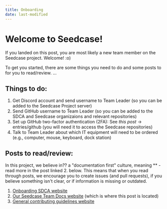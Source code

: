 ```yaml
---
title: Onboarding
date: last-modified
---
```


# Welcome to Seedcase! 
If you landed on this post, you are most likely a new team member on the Seedcase project. Welcome! :o) 

To get you started, there are some things you need to do and some posts to for you to read/review. 
...

## Things to do: 
1. Get Discord account and send username to Team Leader (so you can be added to the Seedcase Project server)
2. Send GitHub username to Team Leader (so you can be added to the SDCA and Seedcase organizaions and relevant repositories)
3. Set up GitHub two-factor authentication (2FA): See *this post* -> entries/github (you will need it to access the Seedcase repositories)
4. Talk to Team Leader about which IT equipment will need to be ordered (e.g., computer, mouse, keyboard, dock station)

## Posts to read/review:
In this project, we believe in?? a "documentation first" culture, meaning ** - read more in the post linked 2. below. This means that when you read through posts, we encourage you to create issues (and pull requests), if you believe something isn't clear, or if information is missing or outdated.

1. [Onboarding SDCA website](https://steno-aarhus.github.io/research/onboarding.html)
2. [Our Seedcase Team Docs website](https://team.seedcase-project.org/) (which is where this post is located)
3. [General contributing guidelines website](https://seedcase-project.org/community/contributing)



